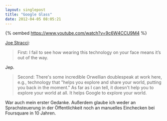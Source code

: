 ```yaml
---
layout: singlepost
title: "Google Glass"
date: 2012-04-05 08:05:21
---
```


{% oembed https://www.youtube.com/watch?v=9c6W4CCU9M4 %}

[Joe Stracci](http://joestracci.org/post/20473908742/google-has-finally-unveiled-project-glass-i-say):

> First: I fail to see how wearing this technology on your face means it’s out of the way.

Jep.

> Second: There's some incredible Orwellian doublespeak at work here, e.g., technology that "helps you explore and share your world, putting you back in the moment." As far as I can tell, it doesn't help you to explore your world at all. It helps Google to explore your world.

War auch mein erster Gedanke. Außerdem glaube ich weder an Sprachsteuerung in der Öffentlichkeit noch an manuelles Einchecken bei Foursquare in 10 Jahren.